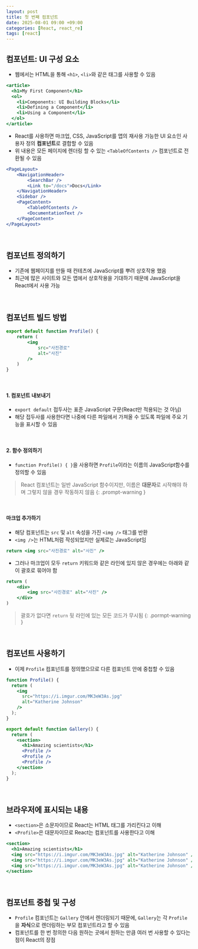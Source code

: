 ```yaml
---
layout: post
title: 첫 번째 컴포넌트
date: 2025-08-01 09:00 +09:00
categories: [React, react_re]
tags: [react]
---
```


## 컴포넌트: UI 구성 요소

- 웹에서는 HTML을 통해 `<h1>`, `<li>`와 같은 태그를 사용할 수 있음

```jsx
<article>
  <h1>My First Component</h1>
  <ol>
    <li>Components: UI Building Blocks</li>
    <li>Defining a Component</li>
    <li>Using a Component</li>
  </ol>
</article>
```

- React를 사용하면 마크업, CSS, JavaScript를 앱의 재사용 가능한 UI 요소인 사용자 정의 **컴포넌트**로 결합할 수 있음
- 위 내용은 모든 페이지에 렌더링 할 수 있는 `<TableOfContents />` 컴포넌트로 전환될 수 있음

```jsx
<PageLayout>
    <NavigationHeader>
        <SearchBar />
        <Link to="/docs">Docs</Link>
    </NavigationHeader>
    <Sidebar />
    <PageContent>
        <TableOfContents />
        <DocumentationText />
    </PageContent>
</PageLayout>
```

<br>

## 컴포넌트 정의하기

- 기존에 웹페이지를 만들 때 컨테츠에 JavaScript를 뿌려 상호작용 했음
- 최근에 많은 사이트와 모든 앱에서 상호작용을 기대하기 때문에 JavaScript을 React에서 사용 가능

<br>

## 컴포넌트 빌드 방법

```jsx
export default function Profile() {
    return (
        <img
            src="사진경로"
            alt="사진"
        />
    )
}
```

<br>

#### 1. 컴포넌트 내보내기

- `export default` 접두사는 표준 JavaScript 구문(React만 적용되는 것 아님)
- 해당 접두사를 사용한다면 나중에 다른 파일에서 가져올 수 있도록 파일에 주요 기능을 표시할 수 있음

<br>

#### 2. 함수 정의하기

- `function Profile() { }`을 사용하면 `Profile`이라는 이름의 JavaScript함수를 정의할 수 있음

> React 컴포넌트는 일반 JavaScript 함수이지만, 이름은 **대문자**로 시작해야 하며 그렇지 않을 경우 작동하지 않음
{: .prompt-warning }

<br>

#### 마크업 추가하기

- 해당 컴포넌트는 `src` 및 `alt` 속성을 가진 `<img />` 태그를 반환
- `<img />`는 HTML처럼 작성되었지만 실제로는 JavaScript임

```jsx
return <img src="사진경로" alt="사진" />
```

- 그러나 마크업이 모두 `return` 키워드와 같은 라인에 있지 않은 경우에는 아래와 같이 괄호로 묶어야 함

```jsx
return (
    <div>
        <img src="사진경로" alt="사진" />
    </div>
)
```

> 괄호가 없다면 `return` 뒷 라인에 있는 모든 코드가 무시됨
{: .pormpt-warning }

<br>

## 컴포넌트 사용하기

- 이제 `Profile` 컴포넌트를 정의했으므로 다른 컴포넌트 안에 중첩할 수 있음

```jsx
function Profile() {
  return (
    <img
      src="https://i.imgur.com/MK3eW3As.jpg"
      alt="Katherine Johnson"
    />
  );
}

export default function Gallery() {
  return (
    <section>
      <h1>Amazing scientists</h1>
      <Profile />
      <Profile />
      <Profile />
    </section>
  );
}
```

<br>

## 브라우저에 표시되는 내용

- `<section>`은 소문자이므로 React는 HTML 태그를 가리킨다고 이해
- `<Profile>`은 대문자이므로 React는 컴포넌트를 사용한다고 이해

```jsx
<section>
  <h1>Amazing scientists</h1>
  <img src="https://i.imgur.com/MK3eW3As.jpg" alt="Katherine Johnson" />
  <img src="https://i.imgur.com/MK3eW3As.jpg" alt="Katherine Johnson" />
  <img src="https://i.imgur.com/MK3eW3As.jpg" alt="Katherine Johnson" />
</section>
```

<br>

## 컴포넌트 중첩 및 구성

- `Profile` 컴포넌트는 `Gallery` 안에서 렌더링되기 때문에, `Gallery`는 각 `Profile`을 **자식**으로 렌더링하는 부모 컴포넌트라고 할 수 있음
- 컴포넌트를 한 번 정의한 다음 원하는 곳에서 원하는 만큼 여러 번 사용할 수 있다는 점이 React의 장점

